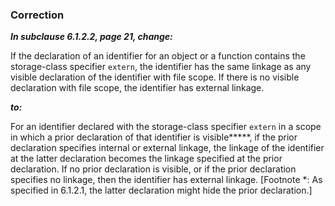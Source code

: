### Correction

***In subclause 6.1.2.2, page 21, change:***

If the declaration of an identifier for an object or a function contains the
storage-class specifier `extern`, the identifier has the same linkage as any
visible declaration of the identifier with file scope. If there is no visible
declaration with file scope, the identifier has external linkage.

***to:***

For an identifier declared with the storage-class specifier `extern` in a scope
in which a prior declaration of that identifier is visible**\***, if the prior
declaration specifies internal or external linkage, the linkage of the
identifier at the latter declaration becomes the linkage specified at the prior
declaration. If no prior declaration is visible, or if the prior declaration
specifies no linkage, then the identifier has external linkage. \[Footnote \*:
As specified in 6.1.2.1, the latter declaration might hide the prior
declaration.]
